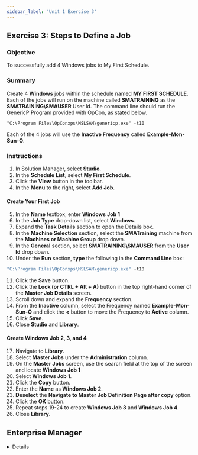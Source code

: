 ```yaml
---
sidebar_label: 'Unit 1 Exercise 3'
---
```


## Exercise 3: Steps to Define a Job 

### Objective 

To successfully add 4 Windows jobs to My First Schedule.

### Summary

Create 4 **Windows** jobs within the schedule named **MY FIRST SCHEDULE**. Each of the jobs will run on the machine called **SMATRAINING** as the **SMATRAINING\SMAUSER** User Id. The command line should run the GenericP Program provided with OpCon, as stated below.

```"C:\Program Files\OpConxps\MSLSAM\genericp.exe" -t10```

Each of the 4 jobs will use the **Inactive Frequency** called **Example-Mon-Sun-O**.

### Instructions

1.	In Solution Manager, select **Studio**. 
2.	In the **Schedule List**, select **My First Schedule**.
3.	Click the **View** button in the toolbar.
4.	In the **Menu** to the right, select **Add Job**.

#### Create Your First Job

5.  In the **Name** textbox, enter **Windows Job 1**
6.  In the **Job Type** drop-down list, select **Windows**.
7.  Expand the **Task Details** section to open the Details box.
8.	In the **Machine Selection** section, select the **SMATraining** machine from the **Machines or Machine Group** drop down. 
9.	In the **General** section, select **SMATRAINING\SMAUSER** from the **User Id** drop down.
10.	Under the **Run** section, **type** the following in the **Command Line** box:
```cmd
"C:\Program Files\OpConxps\MSLSAM\genericp.exe" -t10
```
11.	Click the **Save** button.
12. Click the **Lock (or CTRL + Alt + A)** button in the top right-hand corner of the **Master Job Details** screen.
13. Scroll down and expand the **Frequency** section.
14.	From the **Inactive** column, select the Frequency named **Example-Mon-Sun-O** and click the **<** button to move the Frequency to **Active** column.
15. Click **Save**.
16. Close **Studio** and **Library**.

#### Create Windows Job 2, 3, and 4

17. Navigate to **Library**.
18. Select **Master Jobs** under the **Administration** column.
19. On the **Master Jobs** screen, use the search field at the top of the screen and locate **Windows Job 1** 
20. Select **Windows Job 1**.
21. Click the **Copy** button.
22. Enter the **Name** as **Windows Job 2**.
23. **Deselect** the **Navigate to Master Job Definition Page after copy** option.
24. Click the **OK** button.
25. Repeat steps 19-24 to create **Windows Job 3** and **Windows Job 4**.
26.	Close **Library**.



## Enterprise Manager

<details>

:::tip [Walkthrough Video - Unit 1 Exercise 3](../static/videobasic/U1E3.mp4)

:::

1.	Under the **Administration** topic, double-click on **Job Master**. 
2.	In the **Schedule** drop-down list, select **My First Schedule**.
3.	Click the **Add** button on the **Job Master** toolbar. 
4.	In the **Name** textbox, enter **Windows Job 1**.

#### In the **Job Properties** Section:
5.	In the **Job Type** drop-down list, select **Windows**.
6.	In the **Primary Machine** drop-down list, select the ```SMATraining``` machine. 
7.	In the **User ID** drop-down list, select ```SMATRAINING\SMAUSER```.
8.	In the **Command Line** box, type: 
```cmd
"C:\Program Files\OpConxps\MSLSAM\genericp.exe" -t10
```
9.	Click the **Save** button on the **Job Master** toolbar.
10.	Select the **Frequency** tab.   
11.	Within the **Frequency List** frame, click the **Add** button (located under the Frequency List).
12.	In the **Frequency Definition Wizard** pop-up window, select **Use Existing Frequency**.
13.	In the drop-down, select ```Example-Mon-Sun-O```.
14. Click **Next** and then **Finish**.
15. Use the **Copy** icon in the upper right-hand corner to create 3 more jobs that are identical to Windows Job 1. They will be called: **Windows Job 2**, **Windows Job 3**, and **Windows Job 4**
16.	Close the **Job Master**.

</details>
